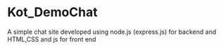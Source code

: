 # Kot_DemoChat

A simple chat site developed using node.js (express.js) for backend and HTML,CSS and js for front end
